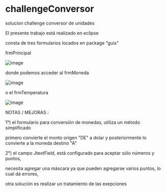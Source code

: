 # challengeConversor
solucion challenge conversor de unidades

El presente trabajo está realizado en eclipse

consta de tres formularios locados en package "guis"

frmPrincipal

![image](https://user-images.githubusercontent.com/122403395/226208670-27624c22-cd7c-4621-a8ac-dc6f34daab07.png)

donde podemos acceder al frmMoneda

![image](https://user-images.githubusercontent.com/122403395/226208710-9da6469f-6912-4ab5-a9ba-550bb909eff2.png)

o el frmTemperatura

![image](https://user-images.githubusercontent.com/122403395/226208821-27e9dbd6-4659-47a7-9524-8427e256f316.png)

NOTAS / MEJORAS : 

1°)
el formulario para conversión de monedas, utiliza un método simplificado

primero convierte el monto origen "DE" a dolar y posteriormente lo convierte a la moneda destino "A"

2°) el campo JtextField, está configurado para aceptar sólo números y puntos,

necesita agregar una máscara ya que pueden agregarse varios puntos, lo cual dá errores,

otra solución es realizar un tratamiento de las exepciones
